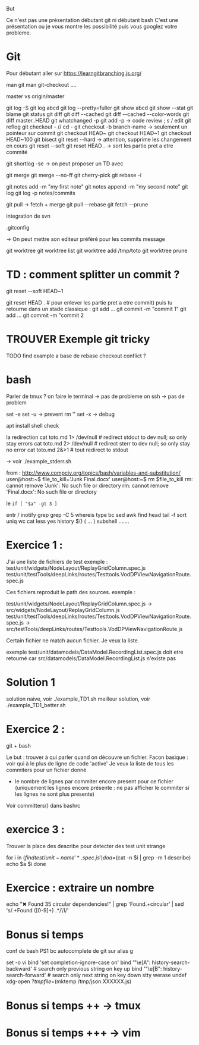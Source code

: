 But

Ce n'est pas une présentation débutant git ni débutant bash
C'est une présentation ou je vous montre les possibilité
puis vous googlez votre probleme.


# Git

Pour débutant aller sur https://learngitbranching.js.org/

man git
man git-checkout
....

master vs origin/master

git log -S
git log abcd
git log --pretty=fuller
git show abcd
git show --stat
git blame
git status
git diff
git diff --cached
git diff --cached --color-words
git diff master..HEAD
git whatchanged -p
git add -p -> code review ; s / edit
git reflog
git checkout - // cd -
git checkout -b branch-name -> seulement un pointeur sur commit
git checkout HEAD~
git checkout HEAD~1
git checkout HEAD~100
git bisect
git reset --hard -> attention, supprime les changement en cours
git reset --soft
git reset HEAD . -> sort les partie pret a etre commité

git shortlog -se -> on peut proposer un TD avec

git merge
git merge --no-ff
git cherry-pick
git rebase -i

git notes add -m "my first note"
git notes append -m "my second note"
git log
git log -p notes/commits

git pull -> fetch + merge
git pull --rebase
git fetch --prune

integration de svn

.gitconfig

-> On peut mettre son editeur préféré pour les commits message

git worktree
git worktree list
git worktree add /tmp/toto
git worktree prune


# TD : comment splitter un commit ?
git reset --soft HEAD~1

git reset HEAD . # pour enlever les partie pret a etre commit)
puis tu retourne dans un stade classique :
git add ...
git commit -m "commit 1"
git add ...
git commit -m "commit 2

# TROUVER Exemple git tricky

TODO find example a base de rebase checkout conflict ?


# bash

Parler de tmux ?
on faire le terminal -> pas de probleme
on ssh -> pas de problem

set -e
set -u -> prevent rm ''
set -x -> debug

apt install shell check

la redirection
cat toto.md 1> /dev/null # redirect stdout to dev null; so only stay errors
cat toto.md 2> /dev/null # redirect sterr to dev null; so only stay no error
cat toto.md 2&>1 # tout redirect to stdout

-> voir ./example_stderr.sh


from : http://www.compciv.org/topics/bash/variables-and-substitution/
user@host:~$ file_to_kill='Junk Final.docx'
user@host:~$ rm $file_to_kill
rm: cannot remove 'Junk': No such file or directory
rm: cannot remove 'Final.docx': No such file or directory

le `if [ "$a" -gt 3 ]`

entr / inotify
grep
grep -C 5
whereis
type
bc
sed
awk
find
head
tail -f
sort
uniq
wc
cat
less
yes
history
$()
(
...
) subshell
.......

# Exercice 1 :

J'ai une liste de fichiers de test exemple :
test/unit/widgets/NodeLayout/ReplayGridColumn.spec.js
test/unit/testTools/deepLinks/routes/Testtools.VodDPViewNavigationRoute.spec.js

Ces fichiers reproduit le path des sources.
exemple :

test/unit/widgets/NodeLayout/ReplayGridColumn.spec.js -> src/widgets/NodeLayout/ReplayGridColumn.js
test/unit/testTools/deepLinks/routes/Testtools.VodDPViewNavigationRoute.spec.js -> src/testTools/deepLinks/routes/Testtools.VodDPViewNavigationRoute.js

Certain fichier ne match aucun fichier.
Je veux la liste.

exemple
test/unit/datamodels/DataModel.RecordingList.spec.js doit etre retourné car
src/datamodels/DataModel.RecordingList.js n'existe pas

# Solution 1

solution naive, voir ./example_TD1.sh
meilleur solution, voir ./example_TD1_better.sh


# Exercice 2 :
git + bash

Le but : trouver à qui parler quand on découvre un fichier. Facon basique : voir qui à le plus de ligne de code 'active'
Je veux la liste de tous les commiters pour un fichier donné
- le nombre de lignes par commiter encore present pour ce fichier
(uniquement les lignes encore présente : ne pas afficher le commiter si les lignes ne sont plus presente)

Voir committers() dans bashrc

# exercice 3 :
Trouver la place des describe pour detecter des test unit strange


for i in $(find test/unit -name '*.spec.js')
do
  a=$(cat -n $i | grep -m 1 describe)
  echo $a $i
done

# Exercice : extraire un nombre
echo "✖ Found 35 circular dependencies!" | grep 'Found.\+circular' | sed 's/.\+Found \([0-9]\+\) .*/\1/'


# Bonus si temps
conf de bash
PS1
bc
autocomplete de git sur alias g

set -o vi
bind 'set completion-ignore-case on'
bind '"\e[A": history-search-backward' # search only previous string on key up
bind '"\e[B": history-search-forward' # search only next string on key down
stty werase undef
xdg-open
$?
tmpfile=$(mktemp /tmp/json.XXXXXX.js)

# Bonus si temps ++ -> tmux
# Bonus si temps +++ -> vim
